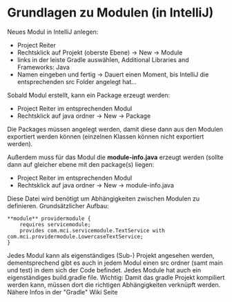 # Grundlagen zu Modulen (in IntelliJ)
Neues Modul in IntelliJ anlegen: 
* Project Reiter
* Rechtsklick auf Projekt (oberste Ebene) -> New -> Module 
* links in der leiste Gradle auswählen, Additional Libraries and Frameworks: Java 
* Namen eingeben und fertig -> Dauert einen Moment, bis IntelliJ die entsprechenden src Folder angelegt hat...

Sobald Modul erstellt, kann ein Package erzeugt werden:
* Project Reiter im entsprechenden Modul
* Rechtsklick auf java ordner -> New -> Package

Die Packages müssen angelegt werden, damit diese dann aus den Modulen exportiert werden können (einzelnen Klassen können nicht exportiert werden).

Außerdem muss für das Modul die **module-info.java** erzeugt werden (sollte dann auf gleicher ebene mit den package(s) liegen: 
* Project Reiter im entsprechenden Modul
* Rechtsklick auf java ordner -> New -> module-info.java

Diese Datei wird benötigt um Abhängigkeiten zwischen Modulen zu definieren.
Grundsätzlicher Aufbau:
```
**module** providermodule {
    requires servicemodule;
    provides com.mci.servicemodule.TextService with com.mci.providermodule.LowercaseTextService;
}
```


Jedes Modul kann als eigenständiges (Sub-) Projekt angesehen werden, dementsprechend gibt es auch in jedem Modul einen src ordner (samt main und test) in dem sich der Code befindet. Jedes Module hat auch ein eigenständiges build.gradle file.
Wichtig: Damit das gradle Projekt kompiliert werden kann, müssen dort die richtigen Abhängigkeiten verknüpft werden. Nähere Infos in der "Gradle" Wiki Seite